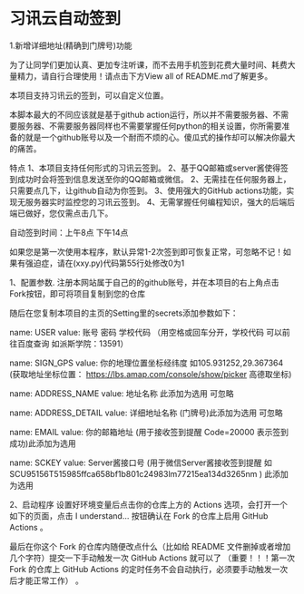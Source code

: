 # 习讯云自动签到 #
1.新增详细地址(精确到门牌号)功能

为了让同学们更加认真、更加专注听课，而不去用手机签到花费大量时间、耗费大量精力，请自行合理使用！请点击下方View all of README.md了解更多。

本项目支持习讯云的签到，可以自定义位置。

本脚本最大的不同应该就是基于github action运行，所以并不需要服务器、不需要服务器、不需要服务器同样也不需要掌握任何python的相关设置，你所需要准备的就是一个github账号以及一个耐而不烦的心。傻瓜式的操作却可以解决你最大的痛苦。

特点
1、本项目支持任何形式的习讯云签到。
2、基于QQ邮箱或server酱使得签到成功时会将签到信息发送至你的QQ邮箱或微信。
2、无需挂在任何服务器上，只需要点几下，让github自动为你签到。
3、使用强大的GitHub actions功能，实现无服务器实时监控您的习讯云签到。
4、无需掌握任何编程知识，强大的后端后端已做好，您仅需点击几下。

自动签到时间：上午8点 下午14点

如果您是第一次使用本程序，默认异常1-2次签到即可恢复正常，可忽略不记！如果有强迫症，请在(xxy.py)代码第55行处修改0为1

1、配置参数.
注册本网站属于自己的的github账号，并在本项目的右上角点击Fork按钮，即可将项目复制到您的仓库

随后在您复制本项目的主页的Setting里的secrets添加参数如下：

name: USER
value: 账号 密码 学校代码
（用空格或回车分开，学校代码 可以前往百度查询 如派斯学院：13591）

name: SIGN_GPS
value: 你的地理位置坐标经纬度 如105.931252,29.367364
(获取地址坐标位置： https://lbs.amap.com/console/show/picker 高德取坐标)

name: ADDRESS_NAME
value: 地址名称
此添加为选用 可忽略

name: ADDRESS_DETAIL
value: 详细地址名称
(门牌号)此添加为选用 可忽略

name: EMAIL
value: 你的邮箱地址
(用于接收签到提醒 Code=20000 表示签到成功)此添加为选用

name: SCKEY
value: Server酱接口号
(用于微信Server酱接收签到提醒 如SCU95156T515985ffca658bf1b801c24983lm77215ea134d3265nm
) 此添加为选用

2、启动程序
设置好环境变量后点击你的仓库上方的 Actions 选项，会打开一个如下的页面，点击 I understand... 按钮确认在 Fork 的仓库上启用 GitHub Actions 。

最后在你这个 Fork 的仓库内随便改点什么（比如给 README 文件删掉或者增加几个字符）提交一下手动触发一次 GitHub Actions 就可以了 （重要！！！第一次Fork 的仓库上 GitHub Actions 的定时任务不会自动执行，必须要手动触发一次后才能正常工作） 。
